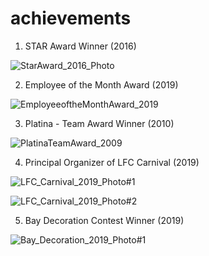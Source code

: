 # achievements

1. STAR Award Winner (2016)

![StarAward_2016_Photo](https://github.com/AkmalBashaTimri/achievements/assets/173984646/6e72d02b-20c4-4d5d-8d08-11a1aa8cca6c)

2. Employee of the Month Award (2019)
   
![EmployeeoftheMonthAward_2019](https://github.com/AkmalBashaTimri/achievements/assets/173984646/7534d346-c90b-4956-81cf-0b68ccd3c9af)

3. Platina - Team Award Winner (2010)

![PlatinaTeamAward_2009](https://github.com/AkmalBashaTimri/achievements/assets/173984646/f6b8f896-f04f-4291-aa81-36228f7e6058)

4. Principal Organizer of LFC Carnival (2019)

![LFC_Carnival_2019_Photo#1](https://github.com/AkmalBashaTimri/achievements/assets/173984646/cae88b18-453d-466a-9688-a2afc67b1bd4)

![LFC_Carnival_2019_Photo#2](https://github.com/AkmalBashaTimri/achievements/assets/173984646/6cb59e0a-247f-42b9-93f1-83291962d38d)

5. Bay Decoration Contest Winner (2019)

![Bay_Decoration_2019_Photo#1](https://github.com/AkmalBashaTimri/achievements/assets/173984646/74b195d8-87c3-4802-b294-6f30fb2b729c)

